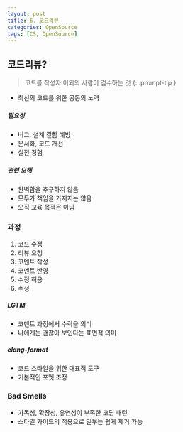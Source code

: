 ```yaml
---
layout: post
title: 6. 코드리뷰
categories: OpenSource
tags: [CS, OpenSource]
---
```


## 코드리뷰?

> 코드를 작성자 이외의 사람이 검수하는 것
> {: .prompt-tip }

- 최선의 코드를 위한 공동의 노력

##### 필요성

- 버그, 설계 결함 예방
- 문서화, 코드 개선
- 실전 경험

##### 관련 오해

- 완벽함을 추구하지 않음
- 모두가 책임을 가지지는 않음
- 오직 교육 목적은 아님

### 과정

1. 코드 수정
2. 리뷰 요청
3. 코멘트 작성
4. 코멘트 반영
5. 수정 허용
6. 수정

##### LGTM

- 코멘트 과정에서 수락을 의미
- 나에게는 괜찮아 보인다는 표면적 의미

##### clang-format

- 코드 스타일을 위한 대표적 도구
- 기본적인 포멧 조정

### Bad Smells

- 가독성, 확장성, 유연성이 부족한 코딩 패턴
- 스타일 가이드의 적용으로 일부는 쉽게 제거 가능
